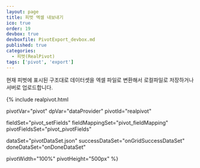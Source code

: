 ```yaml
---
layout: page
title: 피벗 엑셀 내보내기
ico: true
order: 19
devbox: true
devboxfile: PivotExport_devbox.md
published: true
categories:
  - 피벗(RealPivot)
tags: ['pivot', 'export']
---
```


현재 피벗에 표시된 구조대로 데이터셋을 엑셀 파일로 변환해서 로컬파일로 저장하거나 서버로 업로드합니다.

<script>
var onGridSuccessDataSet = function(data, textStatus, jqXHR) {
    dataProvider.setRows(data);
    pivot.drawView();
}
var onDoneDataSet = function() {

}

var onSuccessColumnSet = function(data, textStatus, jqXHR) {
}  

</script>

{% include realpivot.html

  pivotVar="pivot"
  dpVar="dataProvider"
  pivotId="realpivot"

  fieldSet="pivot_setFields"
  fieldMappingSet="pivot_fieldMapping"
  pivotFieldsSet="pivot_pivotFields"

  dataSet="pivotDataSet.json"
  successDataSet="onGridSuccessDataSet"
  doneDataSet="onDoneDataSet"

  pivotWidth="100%"
  pivotHeight="500px" %}